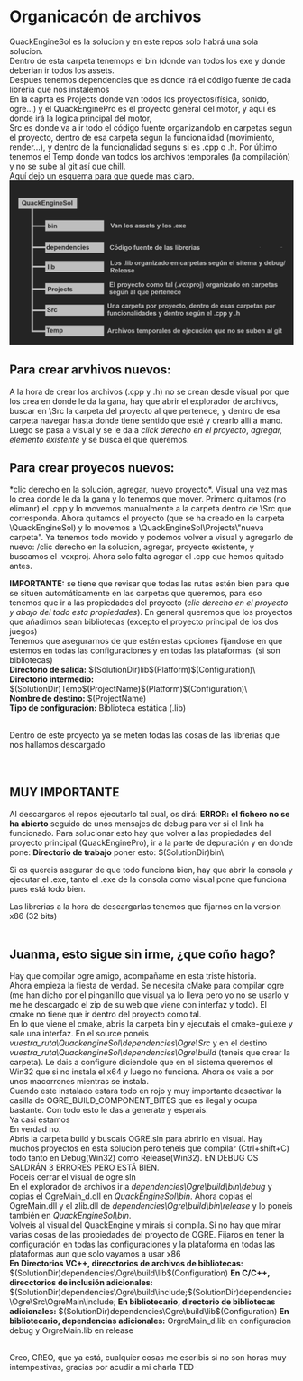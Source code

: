 # Organicacón de archivos

QuackEngineSol es la solucion y en este repos solo habrá una sola solucion. <br>
Dentro de esta carpeta tenemops el bin (donde van todos los exe y donde deberian ir todos los assets.<br>
Despues tenemos dependencies que es donde irá el código fuente de cada libreria que nos instalemos <br>
En la caprta es Projects donde van todos los proyectos(física, sonido, ogre...) y el QuackEnginePro es el proyecto general del motor, y aquí es donde irá la lógica principal del motor,<br>
Src es donde va a ir todo el código fuente organizandolo en carpetas segun el proyecto, dentro de esa carpeta segun 
la funcionalidad (movimiento, render...), y dentro de la funcionalidad seguns si es .cpp o .h. Por último tenemos el Temp donde van todos los archivos temporales (la compilación) y no se sube al git así que chill.<br>
Aquí dejo un esquema para que quede mas claro.
![alt text](OrganicacionP3.png)


## Para crear arvhivos nuevos:
A la hora de crear los archivos (.cpp y .h) no se crean desde visual por que los crea en donde le da la gana, hay que abrir el explorador de archivos, buscar en \Src la carpeta del proyecto al que pertenece, y dentro de esa carpeta navegar hasta donde tiene sentido que esté y crearlo alli a mano. Luego se pasa a visual y se le da a *click derecho en el proyecto*, *agregar, elemento existente* y se busca el que queremos.

## Para crear proyecos nuevos:
<p>*clic derecho en la solución, agregar, nuevo proyecto*. Visual una vez mas lo crea donde le da la gana y lo tenemos que mover. Primero quitamos (no elimanr) el .cpp y lo movemos manualmente a la carpeta dentro de \Src que corresponda. Ahora quitamos el proyecto (que se ha creado en la carpeta \QuackEngineSol) y lo movemos a \QuackEngineSol\Projects\"nueva carpeta". Ya tenemos todo movido y podemos volver a visual y agregarlo de nuevo: /clic derecho en la solucion, agregar, proyecto existente, y buscamos el .vcxproj. Ahora solo falta agregar el .cpp que hemos quitado antes.</p>


**IMPORTANTE:** se tiene que revisar que todas las rutas estén bien para que se situen automáticamente en las carpetas que queremos, para eso tenemos que ir a las propiedades del proyecto (*clic derecho en el proyecto y abajo del todo esta propiedades*). En general queremos que los proyectos que añadimos sean bibliotecas (excepto el proyecto principal de los dos juegos) <br>
Tenemos que asegurarnos de que estén estas opciones fijandose en que estemos en todas las configuraciones y en todas las plataformas: (si son bibliotecas) <br>
**Directorio de salida:** $(SolutionDir)lib\$(Platform)\$(Configuration)\ <br>
**Directorio intermedio:** $(SolutionDir)Temp\$(ProjectName)\$(Platform)\$(Configuration)\ <br>
**Nombre de destino:** $(ProjectName) <br>
**Tipo de configuración:** Biblioteca estática (.lib) <br>


<br> Dentro de este proyecto ya se meten todas las cosas de las librerias que nos hallamos descargado <br><br><br>

## MUY IMPORTANTE 
Al descargaros el repos ejecutarlo tal cual, os dirá: **ERROR: el fichero no se ha abierto** seguido de unos mensajes de debug para ver si el link ha funcionado. Para solucionar esto hay que volver a las propiedades del proyecto principal (QuackEnginePro), ir a la parte de depuración y en donde pone: **Directorio de trabajo** poner esto: $(SolutionDir)bin\ <br>

Si os quereis asegurar de que todo funciona bien, hay que abrir la consola y ejecutar el .exe, tanto el .exe de la consola como visual pone que funciona pues está todo bien.

Las librerias a la hora de descargarlas tenemos que fijarnos en la version x86 (32 bits)<br><br>




## Juanma, esto sigue sin irme, ¿que coño hago?
Hay que compilar ogre amigo, acompañame en esta triste historia. <br>
Ahora empieza la fiesta de verdad. Se necesita cMake para compilar ogre (me han dicho por el pinganillo que visual ya lo lleva pero yo no se usarlo y me he descargado el zip de su web que viene con interfaz y todo). El cmake no tiene que ir dentro del proyecto como tal.<br> 
En lo que viene el cmake, abris la carpeta bin y ejecutais el cmake-gui.exe y sale una interfaz. En el source poneis *vuestra_ruta\QuackengineSol\dependencies\Ogre\Src* y en el destino *vuestra_ruta\QuackengineSol\dependencies\Ogre\build* (teneis que crear la carpeta). Le dais a configure diciendole que en el sistema queremos el Win32 que si no instala el x64 y luego no funciona. Ahora os vais a por unos macorrones mientras se instala. <br>
Cuando este instalado estara todo en rojo y muy importante desactivar la casilla de OGRE_BUILD_COMPONENT_BITES que es ilegal y ocupa bastante. Con todo esto le das a generate y esperais.<br> 
Ya casi estamos<br>
En verdad no.<br>
Abris la carpeta build y buscais OGRE.sln para abrirlo en visual. Hay muchos proyectos en esta solucion pero teneis que compilar (Ctrl+shift+C) todo tanto en Debug(Win32) como Release(Win32). EN DEBUG OS SALDRÁN 3 ERRORES PERO ESTÁ BIEN.<br>
Podeis cerrar el visual de ogre.sln<br>
En el explorador de archivos ir a *dependencies\Ogre\build\bin\debug* y copias el OgreMain_d.dll en *QuackEngineSol\bin*. Ahora copias el OgreMain.dll y el zlib.dll de *dependencies\Ogre\build\bin\release* y lo poneis también en *QuackEngineSol\bin*.<br>
Volveis al visual del QuackEngine y mirais si compila. Si no hay que mirar varias cosas de las propiedades del proyecto de OGRE. Fijaros en tener la configuración en todas las configuraciones y la plataforma en todas las plataformas aun que solo vayamos a usar x86<br>
**En Directorios VC++, direcctorios de archivos de bibliotecas:** $(SolutionDir)dependencies\Ogre\build\lib\$(Configuration)
**En C/C++, direcctorios de inclusión adicionales:** $(SolutionDir)dependencies\Ogre\build\include;$(SolutionDir)dependencies\Ogre\Src\OgreMain\include;
**En bibliotecario, directorio de bibliotecas adicionales:** $(SolutionDir)dependencies\Ogre\build\lib\$(Configuration)
**En bibliotecario, dependencias adicionales:** OrgreMain_d.lib en configuracion debug y OrgreMain.lib en release<br><br>

Creo, CREO, que ya está, cualquier cosas me escribis si no son horas muy intempestivas, gracias por acudir a mi charla TED-